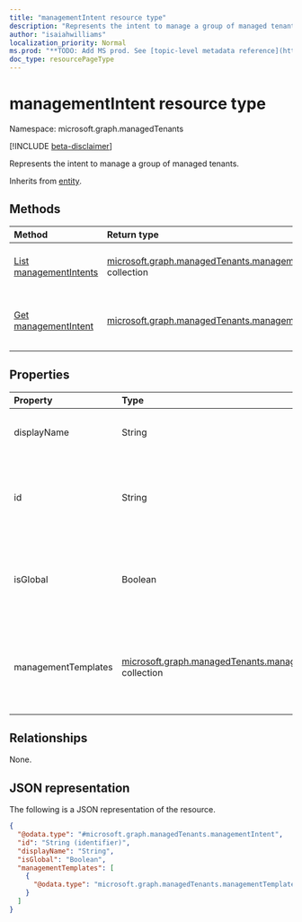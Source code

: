 ```yaml
---
title: "managementIntent resource type"
description: "Represents the intent to manage a group of managed tenants."
author: "isaiahwilliams"
localization_priority: Normal
ms.prod: "**TODO: Add MS prod. See [topic-level metadata reference](https://msgo.azurewebsites.net/add/document/guidelines/metadata.html#topic-level-metadata)**"
doc_type: resourcePageType
---
```


# managementIntent resource type

Namespace: microsoft.graph.managedTenants

[!INCLUDE [beta-disclaimer](../../includes/beta-disclaimer.md)]

Represents the intent to manage a group of managed tenants.

Inherits from [entity](../resources/managedtenants-entity.md).

## Methods

|Method|Return type|Description|
|:---|:---|:---|
|[List managementIntents](../api/managedtenants-managementintent-list.md)|[microsoft.graph.managedTenants.managementIntent](../resources/managedtenants-managementintent.md) collection|Get a list of the [managementIntent](../resources/managedtenants-managementintent.md) objects and their properties.|
|[Get managementIntent](../api/managedtenants-managementintent-get.md)|[microsoft.graph.managedTenants.managementIntent](../resources/managedtenants-managementintent.md)|Read the properties and relationships of a [managementIntent](../resources/managedtenants-managementintent.md) object.|

## Properties

|Property|Type|Description|
|:---|:---|:---|
|displayName|String|The display name of the management intent.|
|id|String|The unique identifier of the management intent. Inherited from [entity](../resources/managedtenants-entity.md).|
|isGlobal|Boolean|A flag indicating whether or not the management intent is global.|
|managementTemplates|[microsoft.graph.managedTenants.managementTemplateDetailedInfo](../resources/managedtenants-managementtemplatedetailedinfo.md) collection|A collection of management templates associated with the management intent.|

## Relationships

None.

## JSON representation

The following is a JSON representation of the resource.
<!-- {
  "blockType": "resource",
  "keyProperty": "id",
  "@odata.type": "microsoft.graph.managedTenants.managementIntent",
  "baseType": "microsoft.graph.entity",
  "openType": true
}
-->
``` json
{
  "@odata.type": "#microsoft.graph.managedTenants.managementIntent",
  "id": "String (identifier)",
  "displayName": "String",
  "isGlobal": "Boolean",
  "managementTemplates": [
    {
      "@odata.type": "microsoft.graph.managedTenants.managementTemplateDetailedInfo"
    }
  ]
}
```
